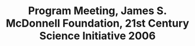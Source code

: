 ---
dateStart: 2006-06-07
dateEnd: 2006-06-09
title: "Program Meeting, James S. McDonnell Foundation, 21st Century Science Initiative 2006"
venue: "IBM Palisades"
organizer: "Katy Börner"
credit: "Places & Spaces"
city: Palisades
state: NY
country: USA
pdfLink: 20060607-james-mcdonnell-foundation.pdf
venueImages:
 - sm: image01.sm.jpg
   lg: image01.lg.jpg
 - sm: image02.sm.jpg
   lg: image02.lg.jpg
---